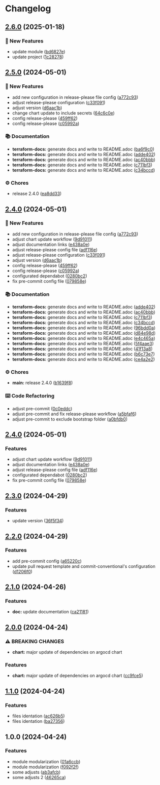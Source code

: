 # Changelog

## [2.6.0](https://github.com/GersonRS/modern-gitops-stack-module-argocd/compare/v2.5.0...v2.6.0) (2025-01-18)


### 🚀 New Features

* update module ([bd6827e](https://github.com/GersonRS/modern-gitops-stack-module-argocd/commit/bd6827ebbb4a92d0f69b264e5d808f11c3943ee8))
* update project ([1c28278](https://github.com/GersonRS/modern-gitops-stack-module-argocd/commit/1c28278cd1faabaf151902e12f376b9b22b5b5fe))

## [2.5.0](https://github.com/GersonRS/modern-gitops-stack-module-argocd/compare/v2.4.0...v2.5.0) (2024-05-01)


### 🚀 New Features

* add new configuration in release-please file config ([a772c93](https://github.com/GersonRS/modern-gitops-stack-module-argocd/commit/a772c938c2ce053643c0ae9cc26f7f0154aceec1))
* adjust release-please configuration ([c33f091](https://github.com/GersonRS/modern-gitops-stack-module-argocd/commit/c33f09138c85ec4b651b0604d6973da77de66ad2))
* adjust version ([d6aac1b](https://github.com/GersonRS/modern-gitops-stack-module-argocd/commit/d6aac1bbcaf815e731471579d9e76be51d792426))
* change chart update to include secrets ([64c6c0e](https://github.com/GersonRS/modern-gitops-stack-module-argocd/commit/64c6c0e33b8e44957c6a3e6f1385cb5017ffe937))
* config release-please ([459ff62](https://github.com/GersonRS/modern-gitops-stack-module-argocd/commit/459ff62f96eeaef543bb25a1586b968c007d7aa0))
* config release-please ([c05992a](https://github.com/GersonRS/modern-gitops-stack-module-argocd/commit/c05992a156a1217c6a82fae446d1c9aef785383d))


### 📚 Documentation

* **terraform-docs:** generate docs and write to README.adoc ([ba6f9c0](https://github.com/GersonRS/modern-gitops-stack-module-argocd/commit/ba6f9c0c4f9fc8e0bcbef58931d859c86fa99633))
* **terraform-docs:** generate docs and write to README.adoc ([adde402](https://github.com/GersonRS/modern-gitops-stack-module-argocd/commit/adde4029f566d3856f5f3e16234c0a570f7ae2b1))
* **terraform-docs:** generate docs and write to README.adoc ([ac40bbb](https://github.com/GersonRS/modern-gitops-stack-module-argocd/commit/ac40bbbb0a0b72f01e7b6666171a6d5d07a50b01))
* **terraform-docs:** generate docs and write to README.adoc ([c711bf3](https://github.com/GersonRS/modern-gitops-stack-module-argocd/commit/c711bf38a4136e22e050350cb78001a9cafec6ab))
* **terraform-docs:** generate docs and write to README.adoc ([c34bccd](https://github.com/GersonRS/modern-gitops-stack-module-argocd/commit/c34bccdc086fc7f22a599580ab828e0a644a9c7d))


### ⚙️ Chores

* release 2.4.0 ([ea8dd33](https://github.com/GersonRS/modern-gitops-stack-module-argocd/commit/ea8dd3355a4e60151652c54a154d14b4906dec88))

## [2.4.0](https://github.com/GersonRS/modern-gitops-stack-module-argocd/compare/v2.3.0...v2.4.0) (2024-05-01)


### 🚀 New Features

* add new configuration in release-please file config ([a772c93](https://github.com/GersonRS/modern-gitops-stack-module-argocd/commit/a772c938c2ce053643c0ae9cc26f7f0154aceec1))
* adjust chart update workflow ([9d91011](https://github.com/GersonRS/modern-gitops-stack-module-argocd/commit/9d91011ae59ff69632f94a880d85c426450802c3))
* adjust documentation links ([e438a0e](https://github.com/GersonRS/modern-gitops-stack-module-argocd/commit/e438a0ee26505434996eda19dfc9d67dc71acfb4))
* adjust release-please config file ([adf116e](https://github.com/GersonRS/modern-gitops-stack-module-argocd/commit/adf116eb984525517f651397538ec0543433a61f))
* adjust release-please configuration ([c33f091](https://github.com/GersonRS/modern-gitops-stack-module-argocd/commit/c33f09138c85ec4b651b0604d6973da77de66ad2))
* adjust version ([d6aac1b](https://github.com/GersonRS/modern-gitops-stack-module-argocd/commit/d6aac1bbcaf815e731471579d9e76be51d792426))
* config release-please ([459ff62](https://github.com/GersonRS/modern-gitops-stack-module-argocd/commit/459ff62f96eeaef543bb25a1586b968c007d7aa0))
* config release-please ([c05992a](https://github.com/GersonRS/modern-gitops-stack-module-argocd/commit/c05992a156a1217c6a82fae446d1c9aef785383d))
* configurated dependabot ([0280bc2](https://github.com/GersonRS/modern-gitops-stack-module-argocd/commit/0280bc29b7d3efa8fadb5b86afe9ad0edc847d80))
* fix pre-commit config file ([079858e](https://github.com/GersonRS/modern-gitops-stack-module-argocd/commit/079858e6193c7834268b5f977e7cd565772ba3e5))


### 📚 Documentation

* **terraform-docs:** generate docs and write to README.adoc ([adde402](https://github.com/GersonRS/modern-gitops-stack-module-argocd/commit/adde4029f566d3856f5f3e16234c0a570f7ae2b1))
* **terraform-docs:** generate docs and write to README.adoc ([ac40bbb](https://github.com/GersonRS/modern-gitops-stack-module-argocd/commit/ac40bbbb0a0b72f01e7b6666171a6d5d07a50b01))
* **terraform-docs:** generate docs and write to README.adoc ([c711bf3](https://github.com/GersonRS/modern-gitops-stack-module-argocd/commit/c711bf38a4136e22e050350cb78001a9cafec6ab))
* **terraform-docs:** generate docs and write to README.adoc ([c34bccd](https://github.com/GersonRS/modern-gitops-stack-module-argocd/commit/c34bccdc086fc7f22a599580ab828e0a644a9c7d))
* **terraform-docs:** generate docs and write to README.adoc ([96bdd0a](https://github.com/GersonRS/modern-gitops-stack-module-argocd/commit/96bdd0a8734d4f1879bc4144e074da6b0aa2cb37))
* **terraform-docs:** generate docs and write to README.adoc ([d84e98d](https://github.com/GersonRS/modern-gitops-stack-module-argocd/commit/d84e98dd52bf433509cdbf07a0dbdf18a3bf52fb))
* **terraform-docs:** generate docs and write to README.adoc ([e4c465a](https://github.com/GersonRS/modern-gitops-stack-module-argocd/commit/e4c465a7dd919c0796021eeb58addb5c013e74c6))
* **terraform-docs:** generate docs and write to README.adoc ([5f4aae3](https://github.com/GersonRS/modern-gitops-stack-module-argocd/commit/5f4aae3abbce9057f056d34469e0c912ccfc80eb))
* **terraform-docs:** generate docs and write to README.adoc ([41f13a8](https://github.com/GersonRS/modern-gitops-stack-module-argocd/commit/41f13a8832a961a27e42b7d55c908fe5fbf7abd4))
* **terraform-docs:** generate docs and write to README.adoc ([b6c73e7](https://github.com/GersonRS/modern-gitops-stack-module-argocd/commit/b6c73e752513f109503b69b0b917dd0cb61db66a))
* **terraform-docs:** generate docs and write to README.adoc ([ce4a2e2](https://github.com/GersonRS/modern-gitops-stack-module-argocd/commit/ce4a2e282679d1d121fd9fe679a177f53ec0dc42))


### ⚙️ Chores

* **main:** release 2.4.0 ([b1639f8](https://github.com/GersonRS/modern-gitops-stack-module-argocd/commit/b1639f8e63538853332e7d1e99a10a61d4ddd23a))


### ⌨️ Code Refactoring

* adjust pre-commit ([0c0eddc](https://github.com/GersonRS/modern-gitops-stack-module-argocd/commit/0c0eddcf032ebabb8d4bef15117d5a04b05543f6))
* adjust pre-commit and fix release-please workflow ([a5bfaf6](https://github.com/GersonRS/modern-gitops-stack-module-argocd/commit/a5bfaf635ec6c590cfd81b939e013aacef684b98))
* adjust pre-commit to exclude bootstrap folder ([a0bfdb0](https://github.com/GersonRS/modern-gitops-stack-module-argocd/commit/a0bfdb065b06a825097c6172f7586ea7cf742581))

## [2.4.0](https://github.com/GersonRS/modern-gitops-stack-module-argocd/compare/v2.3.0...v2.4.0) (2024-05-01)


### Features

* adjust chart update workflow ([9d91011](https://github.com/GersonRS/modern-gitops-stack-module-argocd/commit/9d91011ae59ff69632f94a880d85c426450802c3))
* adjust documentation links ([e438a0e](https://github.com/GersonRS/modern-gitops-stack-module-argocd/commit/e438a0ee26505434996eda19dfc9d67dc71acfb4))
* adjust release-please config file ([adf116e](https://github.com/GersonRS/modern-gitops-stack-module-argocd/commit/adf116eb984525517f651397538ec0543433a61f))
* configurated dependabot ([0280bc2](https://github.com/GersonRS/modern-gitops-stack-module-argocd/commit/0280bc29b7d3efa8fadb5b86afe9ad0edc847d80))
* fix pre-commit config file ([079858e](https://github.com/GersonRS/modern-gitops-stack-module-argocd/commit/079858e6193c7834268b5f977e7cd565772ba3e5))

## [2.3.0](https://github.com/GersonRS/modern-gitops-stack-module-argocd/compare/v2.2.0...v2.3.0) (2024-04-29)


### Features

* update version ([36f5f34](https://github.com/GersonRS/modern-gitops-stack-module-argocd/commit/36f5f343b5d29dfc046852a2182ed2c1ed65f4b1))

## [2.2.0](https://github.com/GersonRS/modern-gitops-stack-module-argocd/compare/v2.1.0...v2.2.0) (2024-04-29)


### Features

* add pre-commit config ([a65220c](https://github.com/GersonRS/modern-gitops-stack-module-argocd/commit/a65220c2f6021efb1e3f13217d904128907a9b92))
* update pull request template and commit-conventional's configuration ([d1206f0](https://github.com/GersonRS/modern-gitops-stack-module-argocd/commit/d1206f082c1daa3e6245a1493e804f26b35100a5))

## [2.1.0](https://github.com/GersonRS/modern-gitops-stack-module-argocd/compare/v2.0.0...v2.1.0) (2024-04-26)


### Features

* **doc:** update documentation ([ca21181](https://github.com/GersonRS/modern-gitops-stack-module-argocd/commit/ca21181b5c83bc30675240ab7ff555fc37f0001d))

## [2.0.0](https://github.com/GersonRS/modern-gitops-stack-module-argocd/compare/v1.1.0...v2.0.0) (2024-04-24)


### ⚠ BREAKING CHANGES

* **chart:** major update of dependencies on argocd chart

### Features

* **chart:** major update of dependencies on argocd chart ([cc9fce5](https://github.com/GersonRS/modern-gitops-stack-module-argocd/commit/cc9fce550dd27e1b0a01a232bdcbe2410a04a7fb))

## [1.1.0](https://github.com/GersonRS/modern-gitops-stack-module-argocd/compare/v1.0.0...v1.1.0) (2024-04-24)


### Features

* files identation ([ac626b5](https://github.com/GersonRS/modern-gitops-stack-module-argocd/commit/ac626b53fd2945657ef1bcea212ff81d75e73391))
* files identation ([ba27356](https://github.com/GersonRS/modern-gitops-stack-module-argocd/commit/ba27356da1286db48a112a93c54ba49bc8a20814))

## 1.0.0 (2024-04-24)


### Features

* module modularization ([01a6ccb](https://github.com/GersonRS/modern-gitops-stack-module-argocd/commit/01a6ccbde262fbd2e3e262fd75e6718cf8b646d8))
* module modularization ([f092f2f](https://github.com/GersonRS/modern-gitops-stack-module-argocd/commit/f092f2f40e32043f61a5e68066027ec0c525eda5))
* some adjusts ([ab3afcb](https://github.com/GersonRS/modern-gitops-stack-module-argocd/commit/ab3afcb6ab36e19a065c3fc4a79fbd5486ffb594))
* some adjusts 2 ([46265ca](https://github.com/GersonRS/modern-gitops-stack-module-argocd/commit/46265cad8d50a0ab3cc8b59c28aad3cdabf69325))
